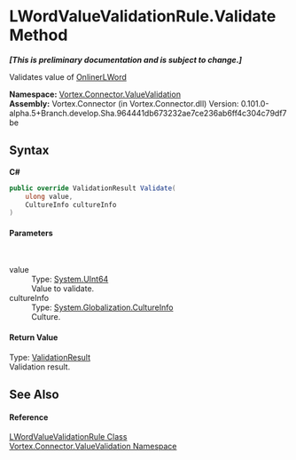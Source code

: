 # LWordValueValidationRule.Validate Method 
 _**\[This is preliminary documentation and is subject to change.\]**_

Validates value of <a href="T_Vortex_Connector_ValueTypes_OnlinerLWord.md">OnlinerLWord</a>

**Namespace:**&nbsp;<a href="N_Vortex_Connector_ValueValidation.md">Vortex.Connector.ValueValidation</a><br />**Assembly:**&nbsp;Vortex.Connector (in Vortex.Connector.dll) Version: 0.101.0-alpha.5+Branch.develop.Sha.964441db673232ae7ce236ab6ff4c304c79df7be

## Syntax

**C#**<br />
``` C#
public override ValidationResult Validate(
	ulong value,
	CultureInfo cultureInfo
)
```


#### Parameters
&nbsp;<dl><dt>value</dt><dd>Type: <a href="http://msdn2.microsoft.com/en-us/library/06cf7918" target="_blank">System.UInt64</a><br />Value to validate.</dd><dt>cultureInfo</dt><dd>Type: <a href="http://msdn2.microsoft.com/en-us/library/kx54z3k7" target="_blank">System.Globalization.CultureInfo</a><br />Culture.</dd></dl>

#### Return Value
Type: <a href="T_Vortex_Connector_ValueValidation_ValidationResult.md">ValidationResult</a><br />Validation result.

## See Also


#### Reference
<a href="T_Vortex_Connector_ValueValidation_LWordValueValidationRule.md">LWordValueValidationRule Class</a><br /><a href="N_Vortex_Connector_ValueValidation.md">Vortex.Connector.ValueValidation Namespace</a><br />